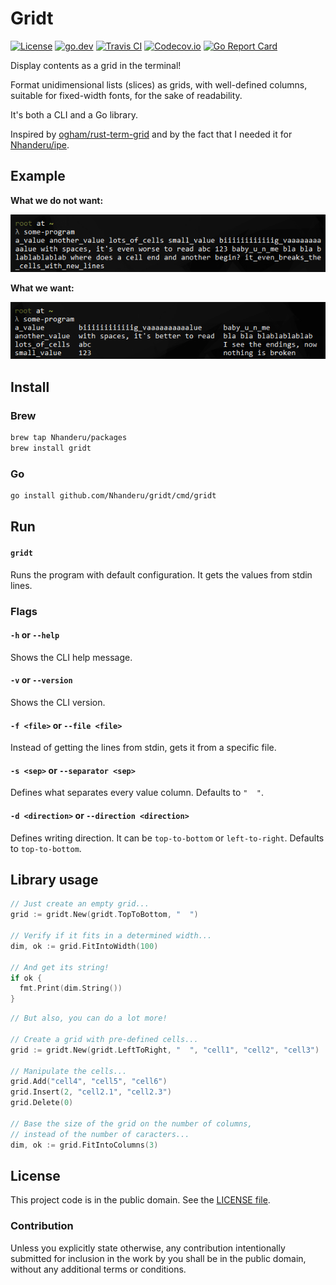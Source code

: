 # Gridt

[![License][badge-1-img]][badge-1-link]
[![go.dev][badge-2-img]][badge-2-link]
[![Travis CI][badge-3-img]][badge-3-link]
[![Codecov.io][badge-4-img]][badge-4-link]
[![Go Report Card][badge-5-img]][badge-5-link]

Display contents as a grid in the terminal!

Format unidimensional lists (slices) as grids, with well-defined columns,
suitable for fixed-width fonts, for the sake of readability.

It's both a CLI and a Go library.

Inspired by [ogham/rust-term-grid][1] and by the fact that I needed it for
[Nhanderu/ipe][2].

## Example

**What we do not want:**

![What we do not want](./static/images/what-we-do-not-want.png "What we do no want")

**What we want:**

![What we want](./static/images/what-we-want.png "What we want")

## Install

### Brew

```sh
brew tap Nhanderu/packages
brew install gridt
```

### Go

```sh
go install github.com/Nhanderu/gridt/cmd/gridt
```

## Run

#### `gridt`

Runs the program with default configuration. It gets the values from stdin
lines.

### Flags

#### `-h` or `--help`

Shows the CLI help message.

#### `-v` or `--version`

Shows the CLI version.

#### `-f <file>` or `--file <file>`

Instead of getting the lines from stdin, gets it from a specific file.

#### `-s <sep>` or `--separator <sep>`

Defines what separates every value column. Defaults to `"  "`.

#### `-d <direction>` or `--direction <direction>`

Defines writing direction. It can be `top-to-bottom` or `left-to-right`.
Defaults to `top-to-bottom`.

## Library usage

```go
// Just create an empty grid...
grid := gridt.New(gridt.TopToBottom, "  ")

// Verify if it fits in a determined width...
dim, ok := grid.FitIntoWidth(100)

// And get its string!
if ok {
  fmt.Print(dim.String())
}
```

```go
// But also, you can do a lot more!

// Create a grid with pre-defined cells...
grid := gridt.New(gridt.LeftToRight, "  ", "cell1", "cell2", "cell3")

// Manipulate the cells...
grid.Add("cell4", "cell5", "cell6")
grid.Insert(2, "cell2.1", "cell2.3")
grid.Delete(0)

// Base the size of the grid on the number of columns,
// instead of the number of caracters...
dim, ok := grid.FitIntoColumns(3)
```

## License

This project code is in the public domain. See the [LICENSE file][3].

### Contribution

Unless you explicitly state otherwise, any contribution intentionally submitted
for inclusion in the work by you shall be in the public domain, without any
additional terms or conditions.

[1]: https://github.com/ogham/rust-term-grid/
[2]: https://github.com/Nhanderu/ipe/
[3]: ./LICENSE

[badge-1-img]: https://img.shields.io/github/license/Nhanderu/gridt?style=flat-square
[badge-1-link]: https://github.com/Nhanderu/gridt/blob/master/LICENSE
[badge-2-img]: https://img.shields.io/badge/go.dev-reference-007d9c?style=flat-square&logo=go&logoColor=white
[badge-2-link]: https://pkg.go.dev/github.com/Nhanderu/gridt
[badge-3-img]: https://img.shields.io/travis/Nhanderu/gridt?style=flat-square
[badge-3-link]: https://travis-ci.org/Nhanderu/gridt
[badge-4-img]: https://img.shields.io/codecov/c/gh/Nhanderu/gridt?style=flat-square
[badge-4-link]: https://codecov.io/gh/Nhanderu/gridt
[badge-5-img]: https://goreportcard.com/badge/github.com/Nhanderu/gridt?style=flat-square
[badge-5-link]: https://goreportcard.com/report/github.com/Nhanderu/gridt
